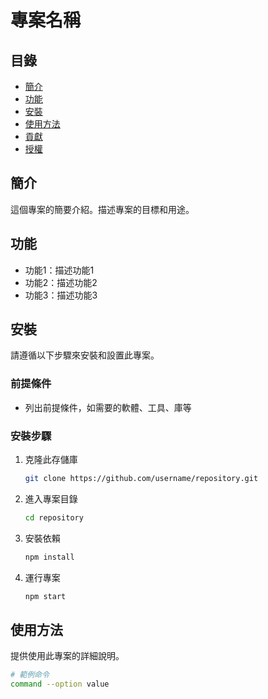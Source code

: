# 專案名稱

## 目錄
- [簡介](#簡介)
- [功能](#功能)
- [安裝](#安裝)
- [使用方法](#使用方法)
- [貢獻](#貢獻)
- [授權](#授權)

## 簡介
這個專案的簡要介紹。描述專案的目標和用途。

## 功能
- 功能1：描述功能1
- 功能2：描述功能2
- 功能3：描述功能3

## 安裝
請遵循以下步驟來安裝和設置此專案。

### 前提條件
- 列出前提條件，如需要的軟體、工具、庫等

### 安裝步驟
1. 克隆此存儲庫
    ```bash
    git clone https://github.com/username/repository.git
    ```
2. 進入專案目錄
    ```bash
    cd repository
    ```
3. 安裝依賴
    ```bash
    npm install
    ```
4. 運行專案
    ```bash
    npm start
    ```

## 使用方法
提供使用此專案的詳細說明。

```bash
# 範例命令
command --option value
